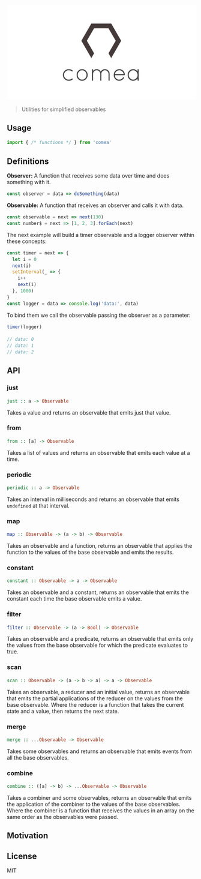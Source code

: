 ![comea logo](logo.png)

> Utilities for simplified observables

## Usage

```js
import { /* functions */ } from 'comea'
```



## Definitions

**Observer:** A function that receives some data over time and does something with it.
```js
const observer = data => doSomething(data)
```



**Observable:** A function that receives an observer and calls it with data.

```js
const observable = next => next(130)
const number$ = next => [1, 2, 3].forEach(next)
```



The next example will build a timer observable and a logger observer within these concepts:

```js
const timer = next => {
  let i = 0
  next(i)
  setInterval(_ => {
    i++
    next(i)
  }, 1000)
}
const logger = data => console.log('data:', data)
```

To bind them we call the observable passing the observer as a parameter:
```js
timer(logger)

// data: 0
// data: 1
// data: 2
```



## API

### just
```hs
just :: a -> Observable
```
Takes a value and returns an observable that emits just that value.



### from

```hs
from :: [a] -> Observable
```
Takes a list of values and returns an observable that emits each value at a time.



### periodic

```hs
periodic :: a -> Observable
```
Takes an interval in milliseconds and returns an observable that emits `undefined` at that interval.



### map

```hs
map :: Observable -> (a -> b) -> Observable
```
Takes an observable and a function, returns an observable that applies the function to the values of the base observable and emits the results.



### constant

```hs
constant :: Observable -> a -> Observable
```
Takes an observable and a constant, returns an observable that emits the constant each time the base observable emits a value.



### filter

```hs
filter :: Observable -> (a -> Bool) -> Observable
```
Takes an observable and a predicate, returns an observable that emits only the values from the base observable for which the predicate evaluates to true.



### scan

```hs
scan :: Observable -> (a -> b -> a) -> a -> Observable
```
Takes an observable, a reducer and an initial value, returns an observable that emits the partial applications of the reducer on the values from the base observable. Where the reducer is a function that takes the current state and a value, then returns the next state.



### merge

```hs
merge :: ...Observable -> Observable
```
Takes some observables and returns an observable that emits events from all the base observables.



### combine

```hs
combine :: ([a] -> b) -> ...Observable -> Observable
```
Takes a combiner and some observables, returns an observable that emits the application of the combiner to the values of the base observables. Where the combiner is a function that receives the values in an array on the same order as the observables were passed.



## Motivation



## License

MIT
